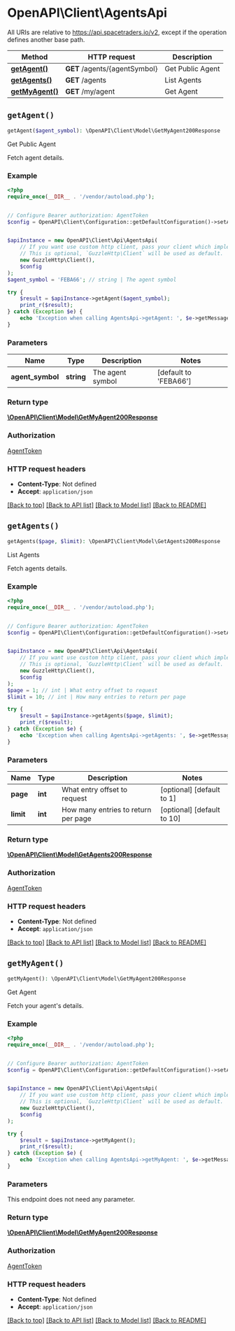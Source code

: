# OpenAPI\Client\AgentsApi

All URIs are relative to https://api.spacetraders.io/v2, except if the operation defines another base path.

| Method | HTTP request | Description |
| ------------- | ------------- | ------------- |
| [**getAgent()**](AgentsApi.md#getAgent) | **GET** /agents/{agentSymbol} | Get Public Agent |
| [**getAgents()**](AgentsApi.md#getAgents) | **GET** /agents | List Agents |
| [**getMyAgent()**](AgentsApi.md#getMyAgent) | **GET** /my/agent | Get Agent |


## `getAgent()`

```php
getAgent($agent_symbol): \OpenAPI\Client\Model\GetMyAgent200Response
```

Get Public Agent

Fetch agent details.

### Example

```php
<?php
require_once(__DIR__ . '/vendor/autoload.php');


// Configure Bearer authorization: AgentToken
$config = OpenAPI\Client\Configuration::getDefaultConfiguration()->setAccessToken('YOUR_ACCESS_TOKEN');


$apiInstance = new OpenAPI\Client\Api\AgentsApi(
    // If you want use custom http client, pass your client which implements `GuzzleHttp\ClientInterface`.
    // This is optional, `GuzzleHttp\Client` will be used as default.
    new GuzzleHttp\Client(),
    $config
);
$agent_symbol = 'FEBA66'; // string | The agent symbol

try {
    $result = $apiInstance->getAgent($agent_symbol);
    print_r($result);
} catch (Exception $e) {
    echo 'Exception when calling AgentsApi->getAgent: ', $e->getMessage(), PHP_EOL;
}
```

### Parameters

| Name | Type | Description  | Notes |
| ------------- | ------------- | ------------- | ------------- |
| **agent_symbol** | **string**| The agent symbol | [default to &#39;FEBA66&#39;] |

### Return type

[**\OpenAPI\Client\Model\GetMyAgent200Response**](../Model/GetMyAgent200Response.md)

### Authorization

[AgentToken](../../README.md#AgentToken)

### HTTP request headers

- **Content-Type**: Not defined
- **Accept**: `application/json`

[[Back to top]](#) [[Back to API list]](../../README.md#endpoints)
[[Back to Model list]](../../README.md#models)
[[Back to README]](../../README.md)

## `getAgents()`

```php
getAgents($page, $limit): \OpenAPI\Client\Model\GetAgents200Response
```

List Agents

Fetch agents details.

### Example

```php
<?php
require_once(__DIR__ . '/vendor/autoload.php');


// Configure Bearer authorization: AgentToken
$config = OpenAPI\Client\Configuration::getDefaultConfiguration()->setAccessToken('YOUR_ACCESS_TOKEN');


$apiInstance = new OpenAPI\Client\Api\AgentsApi(
    // If you want use custom http client, pass your client which implements `GuzzleHttp\ClientInterface`.
    // This is optional, `GuzzleHttp\Client` will be used as default.
    new GuzzleHttp\Client(),
    $config
);
$page = 1; // int | What entry offset to request
$limit = 10; // int | How many entries to return per page

try {
    $result = $apiInstance->getAgents($page, $limit);
    print_r($result);
} catch (Exception $e) {
    echo 'Exception when calling AgentsApi->getAgents: ', $e->getMessage(), PHP_EOL;
}
```

### Parameters

| Name | Type | Description  | Notes |
| ------------- | ------------- | ------------- | ------------- |
| **page** | **int**| What entry offset to request | [optional] [default to 1] |
| **limit** | **int**| How many entries to return per page | [optional] [default to 10] |

### Return type

[**\OpenAPI\Client\Model\GetAgents200Response**](../Model/GetAgents200Response.md)

### Authorization

[AgentToken](../../README.md#AgentToken)

### HTTP request headers

- **Content-Type**: Not defined
- **Accept**: `application/json`

[[Back to top]](#) [[Back to API list]](../../README.md#endpoints)
[[Back to Model list]](../../README.md#models)
[[Back to README]](../../README.md)

## `getMyAgent()`

```php
getMyAgent(): \OpenAPI\Client\Model\GetMyAgent200Response
```

Get Agent

Fetch your agent's details.

### Example

```php
<?php
require_once(__DIR__ . '/vendor/autoload.php');


// Configure Bearer authorization: AgentToken
$config = OpenAPI\Client\Configuration::getDefaultConfiguration()->setAccessToken('YOUR_ACCESS_TOKEN');


$apiInstance = new OpenAPI\Client\Api\AgentsApi(
    // If you want use custom http client, pass your client which implements `GuzzleHttp\ClientInterface`.
    // This is optional, `GuzzleHttp\Client` will be used as default.
    new GuzzleHttp\Client(),
    $config
);

try {
    $result = $apiInstance->getMyAgent();
    print_r($result);
} catch (Exception $e) {
    echo 'Exception when calling AgentsApi->getMyAgent: ', $e->getMessage(), PHP_EOL;
}
```

### Parameters

This endpoint does not need any parameter.

### Return type

[**\OpenAPI\Client\Model\GetMyAgent200Response**](../Model/GetMyAgent200Response.md)

### Authorization

[AgentToken](../../README.md#AgentToken)

### HTTP request headers

- **Content-Type**: Not defined
- **Accept**: `application/json`

[[Back to top]](#) [[Back to API list]](../../README.md#endpoints)
[[Back to Model list]](../../README.md#models)
[[Back to README]](../../README.md)
